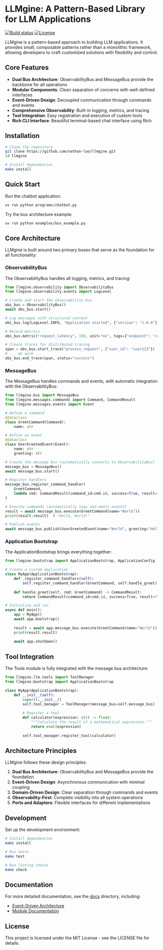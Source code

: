 # LLMgine: A Pattern-Based Library for LLM Applications

[![Build status](https://img.shields.io/github/actions/workflow/status/nathan-luo/llmgine/main.yml?branch=main)](https://github.com/nathan-luo/llmgine/actions/workflows/main.yml?query=branch%3Amain)
[![License](https://img.shields.io/github/license/nathan-luo/llmgine)](https://img.shields.io/github/license/nathan-luo/llmgine)

LLMgine is a pattern-based approach to building LLM applications. It provides small, composable patterns rather than a monolithic framework, allowing developers to craft customized solutions with flexibility and control.

## Core Features

- **Dual Bus Architecture**: ObservabilityBus and MessageBus provide the backbone for all operations
- **Modular Components**: Clean separation of concerns with well-defined interfaces
- **Event-Driven Design**: Decoupled communication through commands and events
- **Comprehensive Observability**: Built-in logging, metrics, and tracing
- **Tool Integration**: Easy registration and execution of custom tools
- **Rich CLI Interface**: Beautiful terminal-based chat interface using Rich

## Installation

```bash
# Clone the repository
git clone https://github.com/nathan-luo/llmgine.git
cd llmgine

# Install dependencies
make install
```

## Quick Start

Run the chatbot application:

```bash
uv run python programs/chatbot.py
```

Try the bus architecture example:

```bash
uv run python examples/bus_example.py
```

## Core Architecture

LLMgine is built around two primary buses that serve as the foundation for all functionality:

### ObservabilityBus 

The ObservabilityBus handles all logging, metrics, and tracing:

```python
from llmgine.observability import ObservabilityBus
from llmgine.observability.events import LogLevel

# Create and start the observability bus
obs_bus = ObservabilityBus()
await obs_bus.start()

# Log messages with structured context
obs_bus.log(LogLevel.INFO, "Application started", {"version": "1.0.0"})

# Record metrics
obs_bus.metric("request_latency", 150, unit="ms", tags={"endpoint": "/chat"})

# Create traces for distributed tracing
span = obs_bus.start_trace("process_request", {"user_id": "user123"})
# ... do work ...
obs_bus.end_trace(span, status="success")
```

### MessageBus

The MessageBus handles commands and events, with automatic integration with the ObservabilityBus:

```python
from llmgine.bus import MessageBus
from llmgine.messages.commands import Command, CommandResult
from llmgine.messages.events import Event

# Define a command
@dataclass
class GreetCommand(Command):
    name: str

# Define an event
@dataclass
class UserGreetedEvent(Event):
    name: str
    greeting: str

# Create the message bus (automatically connects to ObservabilityBus)
message_bus = MessageBus()
await message_bus.start()

# Register handlers
message_bus.register_command_handler(
    GreetCommand, 
    lambda cmd: CommandResult(command_id=cmd.id, success=True, result=f"Hello, {cmd.name}!")
)

# Execute commands (automatically logs and emits events)
result = await message_bus.execute(GreetCommand(name="World"))
print(result.result)  # "Hello, World!"

# Publish events
await message_bus.publish(UserGreetedEvent(name="World", greeting="Hello"))
```

### Application Bootstrap

The ApplicationBootstrap brings everything together:

```python
from llmgine.bootstrap import ApplicationBootstrap, ApplicationConfig

# Create a custom application
class MyApp(ApplicationBootstrap):
    def _register_command_handlers(self):
        self.register_command_handler(GreetCommand, self.handle_greet)
    
    def handle_greet(self, cmd: GreetCommand) -> CommandResult:
        return CommandResult(command_id=cmd.id, success=True, result=f"Hello, {cmd.name}!")

# Initialize and run
async def main():
    app = MyApp()
    await app.bootstrap()
    
    result = await app.message_bus.execute(GreetCommand(name="World"))
    print(result.result)
    
    await app.shutdown()
```

## Tool Integration

The Tools module is fully integrated with the message bus architecture:

```python
from llmgine.llm.tools import ToolManager
from llmgine.bootstrap import ApplicationBootstrap

class MyApp(ApplicationBootstrap):
    def __init__(self):
        super().__init__()
        self.tool_manager = ToolManager(message_bus=self.message_bus)
        
        # Register a tool
        def calculator(expression: str) -> float:
            """Calculate the result of a mathematical expression."""
            return eval(expression)
            
        self.tool_manager.register_tool(calculator)
```

## Architecture Principles

LLMgine follows these design principles:

1. **Dual Bus Architecture**: ObservabilityBus and MessageBus provide the foundation
2. **Event-Driven Design**: Asynchronous communication with minimal coupling
3. **Domain-Driven Design**: Clear separation through commands and events
4. **Observability-First**: Complete visibility into all system operations
5. **Ports and Adapters**: Flexible interfaces for different implementations

## Development

Set up the development environment:

```bash
# Install dependencies
make install

# Run tests
make test

# Run linting checks
make check
```

## Documentation

For more detailed documentation, see the [docs](docs/) directory, including:

- [Event-Driven Architecture](docs/architecture/event_driven.md)
- [Module Documentation](docs/modules.md)

## License

This project is licensed under the MIT License - see the LICENSE file for details.